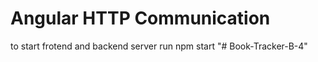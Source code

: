 # Angular HTTP Communication
to start frotend and backend server run 
npm start
"# Book-Tracker-B-4" 
